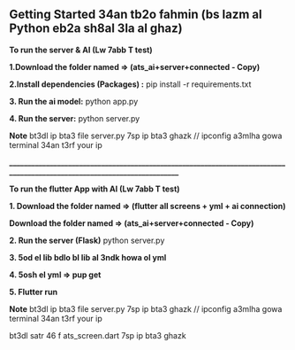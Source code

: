## Getting Started 34an tb2o fahmin (bs lazm al Python eb2a sh8al 3la al ghaz)

**To run the server & AI    (Lw 7abb T test)**

**1.Download the folder named => (ats_ai+server+connected - Copy)**

**2.Install dependencies (Packages) :**
   pip install -r requirements.txt
   
**3. Run the ai model:**
   python app.py

**4. Run the server:**
   python server.py

   **Note**
   bt3dl ip bta3 file server.py 7sp ip bta3 ghazk   // ipconfig a3mlha gowa terminal 34an t3rf your ip

   
**_________________________________________________________________________________________________________________________**


**To run the flutter App with AI    (Lw 7abb T test)**

**1. Download the folder named => (flutter all screens + yml + ai connection)**

   **Download the folder named => (ats_ai+server+connected - Copy)**

**2. Run the server (Flask)**
   python server.py

**3. 5od el lib bdlo bl lib al 3ndk howa ol yml**

**4. 5osh el yml => pup get**

**5. Flutter run**


  **Note**
   bt3dl ip bta3 file server.py     7sp ip bta3 ghazk   // ipconfig a3mlha gowa terminal 34an t3rf your ip
   
   bt3dl satr 46 f ats_screen.dart  7sp ip bta3 ghazk
   

